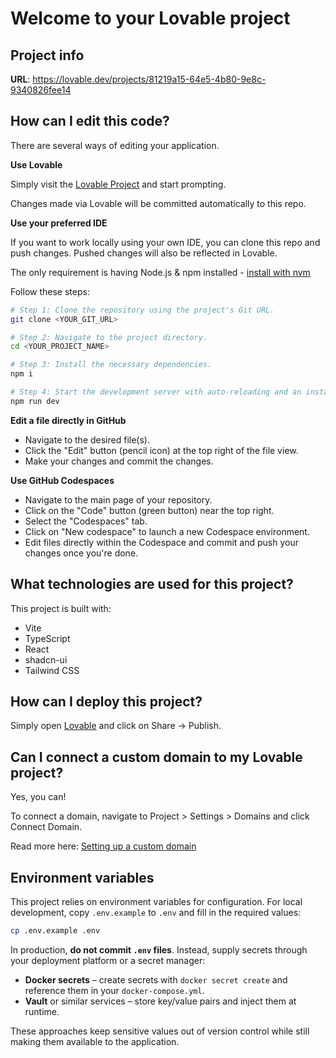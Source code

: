 # Welcome to your Lovable project

## Project info

**URL**: https://lovable.dev/projects/81219a15-64e5-4b80-9e8c-9340826fee14

## How can I edit this code?

There are several ways of editing your application.

**Use Lovable**

Simply visit the [Lovable Project](https://lovable.dev/projects/81219a15-64e5-4b80-9e8c-9340826fee14) and start prompting.

Changes made via Lovable will be committed automatically to this repo.

**Use your preferred IDE**

If you want to work locally using your own IDE, you can clone this repo and push changes. Pushed changes will also be reflected in Lovable.

The only requirement is having Node.js & npm installed - [install with nvm](https://github.com/nvm-sh/nvm#installing-and-updating)

Follow these steps:

```sh
# Step 1: Clone the repository using the project's Git URL.
git clone <YOUR_GIT_URL>

# Step 2: Navigate to the project directory.
cd <YOUR_PROJECT_NAME>

# Step 3: Install the necessary dependencies.
npm i

# Step 4: Start the development server with auto-reloading and an instant preview.
npm run dev
```

**Edit a file directly in GitHub**

- Navigate to the desired file(s).
- Click the "Edit" button (pencil icon) at the top right of the file view.
- Make your changes and commit the changes.

**Use GitHub Codespaces**

- Navigate to the main page of your repository.
- Click on the "Code" button (green button) near the top right.
- Select the "Codespaces" tab.
- Click on "New codespace" to launch a new Codespace environment.
- Edit files directly within the Codespace and commit and push your changes once you're done.

## What technologies are used for this project?

This project is built with:

- Vite
- TypeScript
- React
- shadcn-ui
- Tailwind CSS

## How can I deploy this project?

Simply open [Lovable](https://lovable.dev/projects/81219a15-64e5-4b80-9e8c-9340826fee14) and click on Share -> Publish.

## Can I connect a custom domain to my Lovable project?

Yes, you can!

To connect a domain, navigate to Project > Settings > Domains and click Connect Domain.

Read more here: [Setting up a custom domain](https://docs.lovable.dev/tips-tricks/custom-domain#step-by-step-guide)

## Environment variables

This project relies on environment variables for configuration. For local development, copy `.env.example` to `.env` and fill in the required values:

```sh
cp .env.example .env
```

In production, **do not commit `.env` files**. Instead, supply secrets through your deployment platform or a secret manager:

- **Docker secrets** – create secrets with `docker secret create` and reference them in your `docker-compose.yml`.
- **Vault** or similar services – store key/value pairs and inject them at runtime.

These approaches keep sensitive values out of version control while still making them available to the application.
